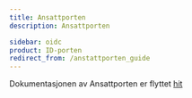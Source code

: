 ```yaml
---
title: Ansattporten
description: Ansattporten

sidebar: oidc
product: ID-porten
redirect_from: /anstattporten_guide
---
```


Dokumentasjonen av Ansattporten er flyttet [hit](../../ansattporten/ansattporten_om.html)
